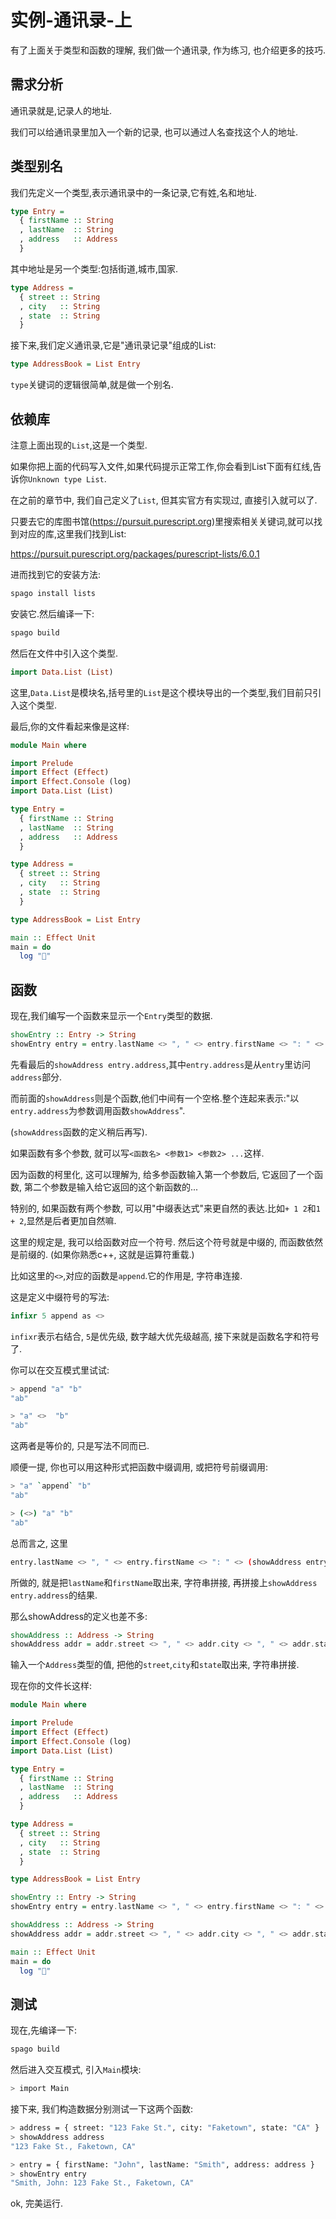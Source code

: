 # 实例-通讯录-上

有了上面关于类型和函数的理解, 我们做一个通讯录, 作为练习, 也介绍更多的技巧.

## 需求分析

通讯录就是,记录人的地址.

我们可以给通讯录里加入一个新的记录, 也可以通过人名查找这个人的地址.

## 类型别名

我们先定义一个类型,表示通讯录中的一条记录,它有姓,名和地址.

```haskell
type Entry =
  { firstName :: String
  , lastName  :: String
  , address   :: Address
  }
```

其中地址是另一个类型:包括街道,城市,国家.

```haskell
type Address =
  { street :: String
  , city   :: String
  , state  :: String
  }
```

接下来,我们定义通讯录,它是"通讯录记录"组成的List:

```haskell
type AddressBook = List Entry
```

`type`关键词的逻辑很简单,就是做一个别名.

## 依赖库

注意上面出现的`List`,这是一个类型.

如果你把上面的代码写入文件,如果代码提示正常工作,你会看到List下面有红线,告诉你`Unknown type List`.

在之前的章节中, 我们自己定义了`List`, 但其实官方有实现过, 直接引入就可以了.

只要去它的库图书馆(https://pursuit.purescript.org)里搜索相关关键词,就可以找到对应的库,这里我们找到List:

https://pursuit.purescript.org/packages/purescript-lists/6.0.1

进而找到它的安装方法:

```bash
spago install lists
```

安装它.然后编译一下:

```bash
spago build
```

然后在文件中引入这个类型.

```haskell
import Data.List (List)
```

这里,`Data.List`是模块名,括号里的`List`是这个模块导出的一个类型,我们目前只引入这个类型.

最后,你的文件看起来像是这样:

```haskell
module Main where

import Prelude
import Effect (Effect)
import Effect.Console (log)
import Data.List (List)

type Entry =
  { firstName :: String
  , lastName  :: String
  , address   :: Address
  }

type Address =
  { street :: String
  , city   :: String
  , state  :: String
  }

type AddressBook = List Entry

main :: Effect Unit
main = do
  log "🍝"
```

## 函数

现在,我们编写一个函数来显示一个`Entry`类型的数据.

```haskell
showEntry :: Entry -> String
showEntry entry = entry.lastName <> ", " <> entry.firstName <> ": " <> (showAddress entry.address)
```

先看最后的`showAddress entry.address`,其中`entry.address`是从`entry`里访问`address`部分.

而前面的`showAddress`则是个函数,他们中间有一个空格.整个连起来表示:"以`entry.address`为参数调用函数`showAddress`".

(`showAddress`函数的定义稍后再写).

如果函数有多个参数, 就可以写`<函数名> <参数1> <参数2> ...`这样.

因为函数的柯里化, 这可以理解为, 给多参函数输入第一个参数后, 它返回了一个函数, 第二个参数是输入给它返回的这个新函数的...

特别的, 如果函数有两个参数, 可以用"中缀表达式"来更自然的表达.比如`+ 1 2`和`1 + 2`,显然是后者更加自然嘛.

这里的规定是, 我可以给函数对应一个符号. 然后这个符号就是中缀的, 而函数依然是前缀的. (如果你熟悉c++, 这就是运算符重载.)

比如这里的`<>`,对应的函数是`append`.它的作用是, 字符串连接.

这是定义中缀符号的写法:

```haskell
infixr 5 append as <>
```

`infixr`表示右结合, `5`是优先级, 数字越大优先级越高, 接下来就是函数名字和符号了.

你可以在交互模式里试试:

```bash
> append "a" "b"
"ab"

> "a" <>  "b"   
"ab"
```

这两者是等价的, 只是写法不同而已.

顺便一提, 你也可以用这种形式把函数中缀调用, 或把符号前缀调用:

```bash
> "a" `append` "b"
"ab"

> (<>) "a" "b"    
"ab"
```

总而言之, 这里

```bash
entry.lastName <> ", " <> entry.firstName <> ": " <> (showAddress entry.address)
```

所做的, 就是把`lastName`和`firstName`取出来, 字符串拼接, 再拼接上`showAddress entry.address`的结果.

那么showAddress的定义也差不多:

```haskell
showAddress :: Address -> String
showAddress addr = addr.street <> ", " <> addr.city <> ", " <> addr.state
```

输入一个`Address`类型的值, 把他的`street`,`city`和`state`取出来, 字符串拼接.

现在你的文件长这样:

```haskell
module Main where

import Prelude
import Effect (Effect)
import Effect.Console (log)
import Data.List (List)

type Entry =
  { firstName :: String
  , lastName  :: String
  , address   :: Address
  }

type Address =
  { street :: String
  , city   :: String
  , state  :: String
  }

type AddressBook = List Entry

showEntry :: Entry -> String
showEntry entry = entry.lastName <> ", " <> entry.firstName <> ": " <> showAddress entry.address

showAddress :: Address -> String
showAddress addr = addr.street <> ", " <> addr.city <> ", " <> addr.state

main :: Effect Unit
main = do
  log "🍝"

```

## 测试

现在,先编译一下:

```bash
spago build
```

然后进入交互模式, 引入`Main`模块:

```bash
> import Main
```

接下来, 我们构造数据分别测试一下这两个函数:

```bash
> address = { street: "123 Fake St.", city: "Faketown", state: "CA" }
> showAddress address
"123 Fake St., Faketown, CA"

> entry = { firstName: "John", lastName: "Smith", address: address }
> showEntry entry
"Smith, John: 123 Fake St., Faketown, CA"
```

ok, 完美运行.
